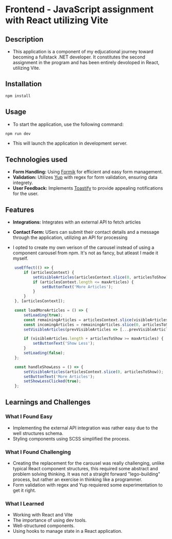 # Frontend - JavaScript assignment with React utilizing Vite

## Description
- This application is a component of my edjucational journey toward becoming a fullstack .NET developer. It constitutes the second assignment in the program and has been entirely devoloped in React, utilizing Vite. 

## Installation
```bash
npm install
```

## Usage
- To start the application, use the following command:
```bash
npm run dev
```
- This will launch the application in development server.

## Technologies used
- **Form Handling:** Using [Formik](https://formik.org) for efficient and easy form management.
- **Validation:** Utilizes [Yup](https://github.com/jquense/yup) with regex for form validation, ensuring data integrety.
- **User Feedback:** Implements [Toastify](https://fkhadra.github.io/react-toastify) to provide appealing notifications for the user.

## Features

- **Integrations:** Integrates with an external API to fetch articles
- **Contact Form:** USers can submit their contact details and a message through the application, utilizing an API for processing

- I opted to create my own verison of the carousel instead of using a component carousel from npm. It's not as fancy, but atleast I made it myself.

```javascript
    useEffect(() => {
        if (articlesContext) {
            setVisibleArticles(articlesContext.slice(0, articlesToShow));
            if (articlesContext.length <= maxArticles) {
                setButtonText('More Articles');
            }
        }
    }, [articlesContext]);

    const loadMoreArticles = () => {
        setLoading(true);
        const remainingArticles = articlesContext.slice(visibleArticles.length, maxArticles);
        const incomingArticles = remainingArticles.slice(0, articlesToShow);
        setVisibleArticles(prevVisibleArticles => [...prevVisibleArticles, ...incomingArticles]);

        if (visibleArticles.length + articlesToShow >= maxArticles) {
            setButtonText('Show Less');
        }
        setLoading(false);
    };

    const handleShowLess = () => {
        setVisibleArticles(articlesContext.slice(0, articlesToShow));
        setButtonText('More Articles');
        setShowLessClicked(true);
    };
```

## Learnings and Challenges

### What I Found Easy
- Implementing the external API integration was rather easy due to the well structures schema.
- Styling components using SCSS simplified the process.

### What I Found Challenging
- Creating the replacement for the carousel was really challenging, unlike typical React component structures, this required some abstract and problem solving thinking. It was not a straight forward "lego-building" process, but rather an exercise in thinking like a programmer.  
- Form validation with regex and Yup requiered some experimentation to get it right.

### What I Learned
- Working with React and Vite
- The importance of using dev tools.
- Well-structured components.
- Using hooks to manage state in a React application. 